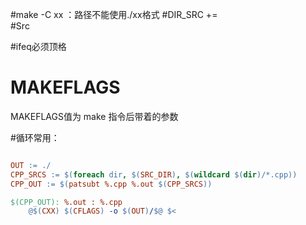 #make -C xx ：路径不能使用./xx格式
#DIR_SRC += \
#Src

#ifeq必须顶格


# MAKEFLAGS
MAKEFLAGS值为 make 指令后带着的参数

#循环常用：
```makefile

OUT := ./
CPP_SRCS := $(foreach dir, $(SRC_DIR), $(wildcard $(dir)/*.cpp))
CPP_OUT := $(patsubt %.cpp %.out $(CPP_SRCS))

$(CPP_OUT): %.out : %.cpp
	@$(CXX) $(CFLAGS) -o $(OUT)/$@ $< 
```